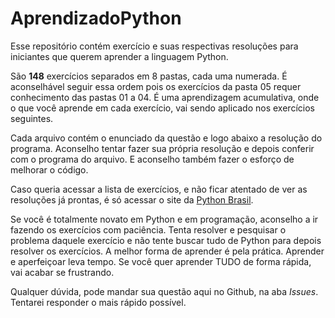 # AprendizadoPython
 Esse repositório contém exercício e suas respectivas resoluções para iniciantes que querem aprender a linguagem Python.

 São __148__ exercícios separados em 8 pastas, cada uma numerada. É aconselhável seguir essa ordem pois os exercícios da pasta 05 requer conhecimento das pastas 01 a 04. É uma aprendizagem acumulativa, onde o que você aprende em cada exercício, vai sendo aplicado nos exercícios seguintes.

 Cada arquivo contém o enunciado da questão e logo abaixo a resolução do programa. Aconselho tentar fazer sua própria resolução e depois conferir com o programa do arquivo. E aconselho também fazer o esforço de melhorar o código.

 Caso queria acessar a lista de exercícios, e não ficar atentado de ver as resoluções já prontas, é só acessar o site da [Python Brasil](https://wiki.python.org.br/ListaDeExercicios).

 Se você é totalmente novato em Python e em programação, aconselho a ir fazendo os exercícios com paciência. Tenta resolver e pesquisar o problema daquele exercício e não tente buscar tudo de Python para depois resolver os exercícios. A melhor forma de aprender é pela prática. Aprender e aperfeiçoar leva tempo. Se você quer aprender TUDO de forma rápida, vai acabar se frustrando.

 Qualquer dúvida, pode mandar sua questão aqui no Github, na aba *Issues*. Tentarei responder o mais rápido possível.
